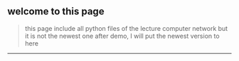 ## welcome to this page
> this page include all python files of the lecture computer network
> but it is not the newest one after demo, I will put the newest version to here

---  


